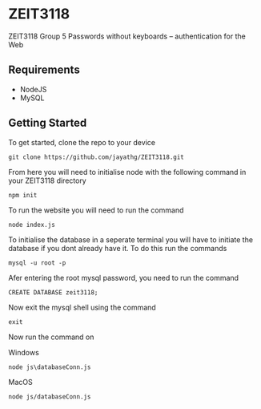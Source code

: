 # ZEIT3118
ZEIT3118 Group 5
Passwords without keyboards – authentication for the Web

## Requirements
- NodeJS
- MySQL

## Getting Started

To get started, clone the repo to your device
```
git clone https://github.com/jayathg/ZEIT3118.git
```
From here you will need to initialise node with the following command in your ZEIT3118 directory
```
npm init
```
To run the website you will need to run the command
```
node index.js
```
To initialise the database in a seperate terminal you will have to initiate the database if you dont already have it. 
To do this run the commands
```
mysql -u root -p
```
Afer entering the root mysql password, you need to run the command
```
CREATE DATABASE zeit3118;
```
Now exit the mysql shell using the command
```
exit
```
Now run the command on

Windows 
```
node js\databaseConn.js
```
MacOS
```
node js/databaseConn.js
```
